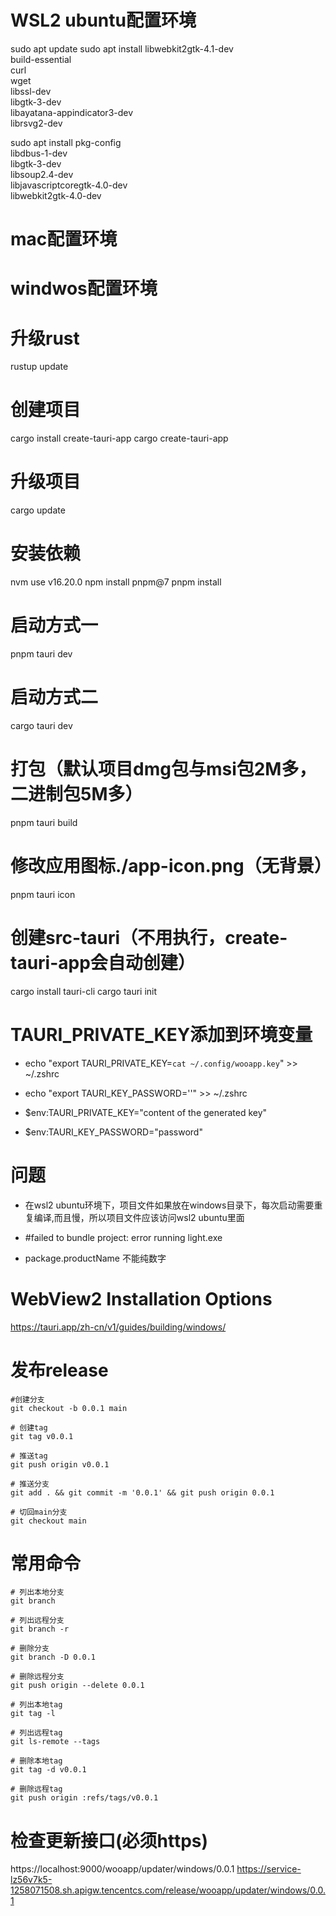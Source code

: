 # WSL2 ubuntu配置环境
sudo apt update
sudo apt install libwebkit2gtk-4.1-dev \
    build-essential \
    curl \
    wget \
    libssl-dev \
    libgtk-3-dev \
    libayatana-appindicator3-dev \
    librsvg2-dev

sudo apt install pkg-config \
  libdbus-1-dev \
  libgtk-3-dev \
  libsoup2.4-dev \
  libjavascriptcoregtk-4.0-dev \
  libwebkit2gtk-4.0-dev

# mac配置环境

# windwos配置环境


# 升级rust
rustup update
# 创建项目
cargo install create-tauri-app
cargo create-tauri-app

# 升级项目
cargo update
# 安装依赖
nvm use v16.20.0
npm install pnpm@7
pnpm install

# 启动方式一
pnpm tauri dev

# 启动方式二
cargo tauri dev

# 打包（默认项目dmg包与msi包2M多，二进制包5M多）
pnpm tauri build

# 修改应用图标./app-icon.png（无背景）
pnpm tauri icon

# 创建src-tauri（不用执行，create-tauri-app会自动创建）
cargo install tauri-cli
cargo tauri init

# TAURI_PRIVATE_KEY添加到环境变量
* echo "export TAURI_PRIVATE_KEY=`cat ~/.config/wooapp.key`" >> ~/.zshrc
* echo "export TAURI_KEY_PASSWORD=''" >> ~/.zshrc

* $env:TAURI_PRIVATE_KEY="content of the generated key"
* $env:TAURI_KEY_PASSWORD="password"

# 问题
* 在wsl2 ubuntu环境下，项目文件如果放在windows目录下，每次启动需要重复编译,而且慢，所以项目文件应该访问wsl2 ubuntu里面

* #failed to bundle project: error running light.exe
* package.productName 不能纯数字

# WebView2 Installation Options
https://tauri.app/zh-cn/v1/guides/building/windows/



# 发布release
```
#创建分支
git checkout -b 0.0.1 main                                       

# 创建tag
git tag v0.0.1                                                    

# 推送tag
git push origin v0.0.1                                           

# 推送分支
git add . && git commit -m '0.0.1' && git push origin 0.0.1                  

# 切回main分支
git checkout main                                                 

```

# 常用命令
```
# 列出本地分支
git branch

# 列出远程分支
git branch -r

# 删除分支
git branch -D 0.0.1

# 删除远程分支
git push origin --delete 0.0.1

# 列出本地tag
git tag -l

# 列出远程tag
git ls-remote --tags

# 删除本地tag
git tag -d v0.0.1

# 删除远程tag
git push origin :refs/tags/v0.0.1
```

# 检查更新接口(必须https)
https://localhost:9000/wooapp/updater/windows/0.0.1
https://service-lz56v7k5-1258071508.sh.apigw.tencentcs.com/release/wooapp/updater/windows/0.0.1